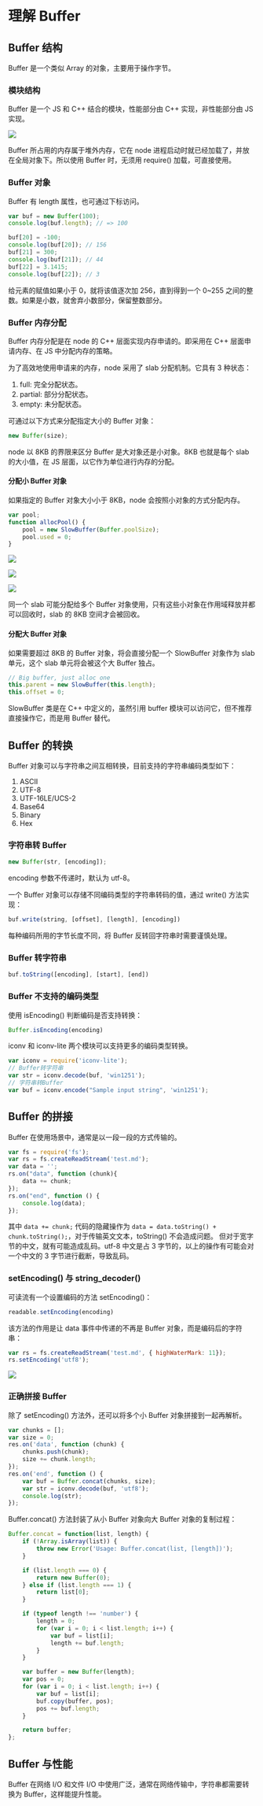 # 理解 Buffer
## Buffer 结构
Buffer 是一个类似 Array 的对象，主要用于操作字节。
### 模块结构
Buffer 是一个 JS 和 C++ 结合的模块，性能部分由 C++ 实现，非性能部分由 JS 实现。

![](../imgs/6-1.png)

Buffer 所占用的内存属于堆外内存，它在 node 进程启动时就已经加载了，并放在全局对象下。所以使用 Buffer 时，无须用 require() 加载，可直接使用。

### Buffer 对象
Buffer 有 length 属性，也可通过下标访问。
```js
var buf = new Buffer(100);
console.log(buf.length); // => 100

buf[20] = -100;
console.log(buf[20]); // 156
buf[21] = 300;
console.log(buf[21]); // 44
buf[22] = 3.1415;
console.log(buf[22]); // 3
```
给元素的赋值如果小于 0，就将该值逐次加 256，直到得到一个 0~255 之间的整数。如果是小数，就舍弃小数部分，保留整数部分。

### Buffer 内存分配
Buffer 内存分配是在 node 的 C++ 层面实现内存申请的。即采用在 C++ 层面申请内存、在 JS 中分配内存的策略。

为了高效地使用申请来的内存，node 采用了 slab 分配机制。它具有 3 种状态：
1. full: 完全分配状态。
2. partial: 部分分配状态。
3. empty: 未分配状态。

可通过以下方式来分配指定大小的 Buffer 对象：
```js
new Buffer(size);
```
node 以 8KB 的界限来区分 Buffer 是大对象还是小对象。8KB 也就是每个 slab 的大小值，在 JS 层面，以它作为单位进行内存的分配。

#### 分配小 Buffer 对象
如果指定的 Buffer 对象大小小于 8KB，node 会按照小对象的方式分配内存。
```js
var pool;
function allocPool() {
    pool = new SlowBuffer(Buffer.poolSize);
    pool.used = 0;
}
```

![](../imgs/6-2.png)

![](../imgs/6-3.png)

![](../imgs/6-4.png)

同一个 slab 可能分配给多个 Buffer 对象使用，只有这些小对象在作用域释放并都可以回收时，slab 的 8KB 空间才会被回收。

#### 分配大 Buffer 对象
如果需要超过 8KB 的 Buffer 对象，将会直接分配一个 SlowBuffer 对象作为 slab 单元，这个 slab 单元将会被这个大 Buffer 独占。
```js
// Big buffer, just alloc one
this.parent = new SlowBuffer(this.length);
this.offset = 0;
```
SlowBuffer 类是在 C++ 中定义的，虽然引用 buffer 模块可以访问它，但不推荐直接操作它，而是用 Buffer 替代。

## Buffer 的转换
Buffer 对象可以与字符串之间互相转换，目前支持的字符串编码类型如下：
1. ASCII
2. UTF-8
3. UTF-16LE/UCS-2
4. Base64
5. Binary
6. Hex

### 字符串转 Buffer
```js
new Buffer(str, [encoding]);
```
encoding 参数不传递时，默认为 utf-8。

一个 Buffer 对象可以存储不同编码类型的字符串转码的值，通过 write() 方法实现：
```js
buf.write(string, [offset], [length], [encoding])
```
每种编码所用的字节长度不同，将 Buffer 反转回字符串时需要谨慎处理。

### Buffer 转字符串
```js
buf.toString([encoding], [start], [end])
```

### Buffer 不支持的编码类型
使用 isEncoding() 判断编码是否支持转换：
```js
Buffer.isEncoding(encoding)
```
iconv 和 iconv-lite 两个模块可以支持更多的编码类型转换。
```js
var iconv = require('iconv-lite');
// Buffer转字符串
var str = iconv.decode(buf, 'win1251');
// 字符串转Buffer
var buf = iconv.encode("Sample input string", 'win1251');
```

## Buffer 的拼接
Buffer 在使用场景中，通常是以一段一段的方式传输的。
```js
var fs = require('fs');
var rs = fs.createReadStream('test.md');
var data = '';
rs.on("data", function (chunk){
    data += chunk;
});
rs.on("end", function () {
    console.log(data);
});
```
其中 `data += chunk;` 代码的隐藏操作为 `data = data.toString() + chunk.toString();`，对于传输英文文本，toString() 不会造成问题。
但对于宽字节的中文，就有可能造成乱码。utf-8 中文是占 3 字节的，以上的操作有可能会对一个中文的 3 字节进行截断，导致乱码。

### setEncoding() 与 string_decoder()
可读流有一个设置编码的方法 setEncoding()：
```js
readable.setEncoding(encoding)
```
该方法的作用是让 data 事件中传递的不再是 Buffer 对象，而是编码后的字符串：
```js
var rs = fs.createReadStream('test.md', { highWaterMark: 11});
rs.setEncoding('utf8');
```
![](../imgs/6-5.png)

### 正确拼接 Buffer
除了 setEncoding() 方法外，还可以将多个小 Buffer 对象拼接到一起再解析。
```js
var chunks = [];
var size = 0;
res.on('data', function (chunk) {
    chunks.push(chunk);
    size += chunk.length;
});
res.on('end', function () {
    var buf = Buffer.concat(chunks, size);
    var str = iconv.decode(buf, 'utf8');
    console.log(str);
});
```
Buffer.concat() 方法封装了从小 Buffer 对象向大 Buffer 对象的复制过程：
```js
Buffer.concat = function(list, length) {
    if (!Array.isArray(list)) {
        throw new Error('Usage: Buffer.concat(list, [length])');
    }

    if (list.length === 0) {
        return new Buffer(0);
    } else if (list.length === 1) {
        return list[0];
    }

    if (typeof length !== 'number') {
        length = 0;
        for (var i = 0; i < list.length; i++) {
            var buf = list[i];
            length += buf.length;
        }
    }

    var buffer = new Buffer(length);
    var pos = 0;
    for (var i = 0; i < list.length; i++) {
        var buf = list[i];
        buf.copy(buffer, pos);
        pos += buf.length;
    }

    return buffer;
};
```

## Buffer 与性能
Buffer 在网络 I/O 和文件 I/O 中使用广泛，通常在网络传输中，字符串都需要转换为 Buffer，这样能提升性能。